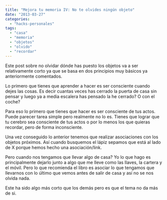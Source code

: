 ```yaml
---
title: "Mejora tu memoria IV: No te olvides ningún objeto"
date: "2013-03-27"
categories: 
  - "hacks-personales"
tags: 
  - "casa"
  - "memoria"
  - "objetos"
  - "olvido"
  - "recordar"
---
```


Este post sobre no olvidar dónde has puesto los objetos va a ser relativamente corto ya que se basa en dos principios muy básicos ya anteriormente comentados.

Lo primero que tienes que aprender a hacer es ser consciente cuando dejes las cosas. Es decir cuantas veces has cerrado la puerta de casa sin pensar y luego ya a media escalera has pensado la he cerrado? O con el coche?

Para eso lo primero que tienes que hacer es ser consciente de tus actos. Puede parecer tarea simple pero realmente no lo es. Tienes que lograr que tu cerebro sea consciente de tus actos o por lo menos los que quieras recordar, pero de forma inconsciente.

Una vez conseguido lo anterior tenemos que realizar asociaciones con los objetos próximos. Así cuando busquemos el lápiz sepamos que está al lado de X porque hemos hecho una asociación/link.

Pero cuando nos tengamos que llevar algo de casa? Yo lo que hago es principalmente dejarlo junto a algo que me lleve como las llaves, la cartera y el móvil. Pero lo que recomienda el libro es asociar lo que tengamos que llevarnos con lo último que vemos antes de salir de casa y así no se nos olvida nada.

Este ha sido algo más corto que los demás pero es que el tema no da más de si.
